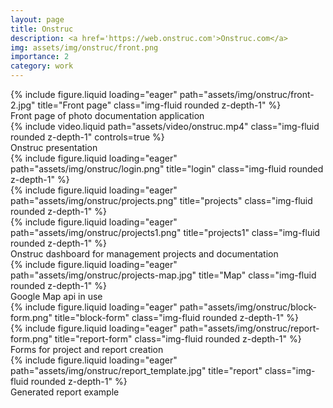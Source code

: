 ```yaml
---
layout: page
title: Onstruc
description: <a href='https://web.onstruc.com'>Onstruc.com</a>
img: assets/img/onstruc/front.png
importance: 2
category: work
---
```


<div class="row">
    <div class="col-sm mt-3 mt-md-0">
        {% include figure.liquid loading="eager" path="assets/img/onstruc/front-2.jpg" title="Front page" class="img-fluid rounded z-depth-1" %}
    </div>
</div>
<div class="caption">
    Front page of photo documentation application
</div>

<div class="row">
    <div class="col-sm mt-0 mt-md-0">
        {% include video.liquid path="assets/video/onstruc.mp4" class="img-fluid rounded z-depth-1" controls=true %}
    </div>
</div>
<div class="caption">
    Onstruc presentation
</div>

<div class="row">
    <div class="col-sm mt-3 mt-md-0">
        {% include figure.liquid loading="eager" path="assets/img/onstruc/login.png" title="login" class="img-fluid rounded z-depth-1" %}
    </div>
    <div class="col-sm mt-3 mt-md-0">
        {% include figure.liquid loading="eager" path="assets/img/onstruc/projects.png" title="projects" class="img-fluid rounded z-depth-1" %}
    </div>
    <div class="col-sm mt-3 mt-md-0">
        {% include figure.liquid loading="eager" path="assets/img/onstruc/projects1.png" title="projects1" class="img-fluid rounded z-depth-1" %}
    </div>
</div>
<div class="caption">
Onstruc dashboard for management projects and documentation
</div>

<div class="row">
    <div class="col-sm mt-3 mt-md-0">
        {% include figure.liquid loading="eager" path="assets/img/onstruc/projects-map.jpg" title="Map" class="img-fluid rounded z-depth-1" %}
    </div>
</div>
<div class="caption">
    Google Map api in use
</div>

<div class="row">
    <div class="col-sm mt-3 mt-md-0">
        {% include figure.liquid loading="eager" path="assets/img/onstruc/block-form.png" title="block-form" class="img-fluid rounded z-depth-1" %}
    </div>
    <div class="col-sm mt-3 mt-md-0">
        {% include figure.liquid loading="eager" path="assets/img/onstruc/report-form.png" title="report-form" class="img-fluid rounded z-depth-1" %}
    </div>
</div>
<div class="caption">
Forms for project and report creation
</div>

<div class="row">
    <div class="col-sm mt-3 mt-md-0">
        {% include figure.liquid loading="eager" path="assets/img/onstruc/report_template.jpg" title="report" class="img-fluid rounded z-depth-1" %}
    </div> 
</div>
<div class="caption">
    Generated report example
</div>
